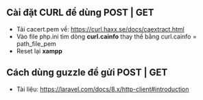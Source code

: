 ## Cài đặt CURL để dùng POST | GET
- Tải cacert.pem về: https://curl.haxx.se/docs/caextract.html
- Vào file php.ini tìm dòng **curl.cainfo** thay thế bằng curl.cainfo = path_file_pem
- Reset lại **xampp**

## Cách dùng guzzle để gửi POST | GET
- Tài liệu: https://laravel.com/docs/8.x/http-client#introduction
